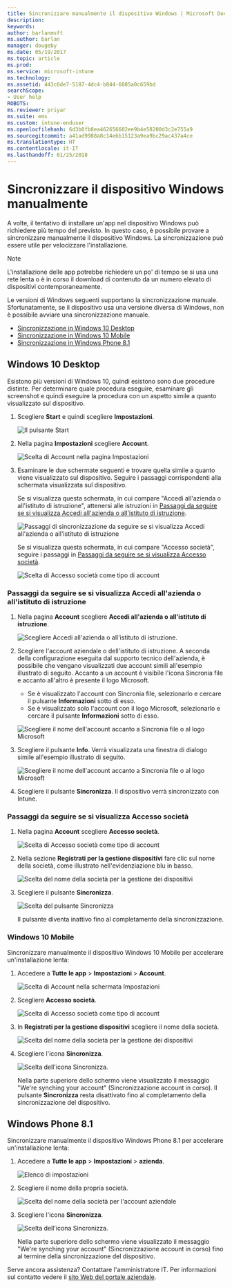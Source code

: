 ```yaml
---
title: Sincronizzare manualmente il dispositivo Windows | Microsoft Docs
description: 
keywords: 
author: barlanmsft
ms.author: barlan
manager: dougeby
ms.date: 05/19/2017
ms.topic: article
ms.prod: 
ms.service: microsoft-intune
ms.technology: 
ms.assetid: 443c6de7-5187-4dc4-b844-6085a0c659bd
searchScope:
- User help
ROBOTS: 
ms.reviewer: priyar
ms.suite: ems
ms.custom: intune-enduser
ms.openlocfilehash: 6d3b0fb8ea462656602ee9b4e58200d3c2e755a9
ms.sourcegitcommit: a41ad9988a8c14e6b15123a9ea9bc29ac437a4ce
ms.translationtype: HT
ms.contentlocale: it-IT
ms.lasthandoff: 01/25/2018
---
```

# <a name="sync-your-windows-device-manually"></a>Sincronizzare il dispositivo Windows manualmente

A volte, il tentativo di installare un'app nel dispositivo Windows può richiedere più tempo del previsto. In questo caso, è possibile provare a sincronizzare manualmente il dispositivo Windows. La sincronizzazione può essere utile per velocizzare l'installazione.

> [!Note]
> L'installazione delle app potrebbe richiedere un po' di tempo se si usa una rete lenta o è in corso il download di contenuto da un numero elevato di dispositivi contemporaneamente.

Le versioni di Windows seguenti supportano la sincronizzazione manuale. Sfortunatamente, se il dispositivo usa una versione diversa di Windows, non è possibile avviare una sincronizzazione manuale.

* [Sincronizzazione in Windows 10 Desktop](#windows-10-desktop)
* [Sincronizzazione in Windows 10 Mobile](#windows-10-mobile)
* [Sincronizzazione in Windows Phone 8.1](#windows-phone-81)

## <a name="windows-10-desktop"></a>Windows 10 Desktop
Esistono più versioni di Windows 10, quindi esistono sono due procedure distinte. Per determinare quale procedura eseguire, esaminare gli screenshot e quindi eseguire la procedura con un aspetto simile a quanto visualizzato sul dispositivo.

1. Scegliere **Start** e quindi scegliere **Impostazioni**.

    ![Il pulsante Start](./media/win10pc-sync-1-start-button.png)

2. Nella pagina **Impostazioni** scegliere **Account**.

    ![Scelta di Account nella pagina Impostazioni](./media/win10pc-sync-2-settings-accounts.png)

3. Esaminare le due schermate seguenti e trovare quella simile a quanto viene visualizzato sul dispositivo. Seguire i passaggi corrispondenti alla schermata visualizzata sul dispositivo.

    Se si visualizza questa schermata, in cui compare "Accedi all'azienda o all'istituto di istruzione", attenersi alle istruzioni in [Passaggi da seguire se si visualizza Accedi all'azienda o all'istituto di istruzione](#steps-to-follow-if-you-see-access-work-or-school).

    ![Passaggi di sincronizzazione da seguire se si visualizza Accedi all'azienda o all'istituto di istruzione](./media/w10-enroll-rs1-connect-to-work-or-school.png)

    Se si visualizza questa schermata, in cui compare "Accesso società", seguire i passaggi in [Passaggi da seguire se si visualizza Accesso società](#steps-to-follow-if-you-see-work-access).

    ![Scelta di Accesso società come tipo di account](./media/win10pc-sync-3-work-access.png)

### <a name="steps-to-follow-if-you-see-access-work-or-school"></a>Passaggi da seguire se si visualizza Accedi all'azienda o all'istituto di istruzione

1. Nella pagina **Account** scegliere **Accedi all'azienda o all'istituto di istruzione**.

    ![Scegliere Accedi all'azienda o all'istituto di istruzione.](./media/w10-enroll-rs1-connect-to-work-or-school.png)

2. Scegliere l'account aziendale o dell'istituto di istruzione. A seconda della configurazione eseguita dal supporto tecnico dell'azienda, è possibile che vengano visualizzati due account simili all'esempio illustrato di seguito. Accanto a un account è visibile l'icona Sincronia file e accanto all'altro è presente il logo Microsoft.

    - Se è visualizzato l'account con Sincronia file, selezionarlo e cercare il pulsante **Informazioni** sotto di esso.
    - Se è visualizzato solo l'account con il logo Microsoft, selezionarlo e cercare il pulsante **Informazioni** sotto di esso.

    ![Scegliere il nome dell'account accanto a Sincronia file o al logo Microsoft](./media/win10pc-rs1-sync-info-button.png)

3. Scegliere il pulsante **Info**. Verrà visualizzata una finestra di dialogo simile all'esempio illustrato di seguito.

    ![Scegliere il nome dell'account accanto a Sincronia file o al logo Microsoft](./media/win10pc-rs1-sync-button.png)

4. Scegliere il pulsante **Sincronizza**. Il dispositivo verrà sincronizzato con Intune.

### <a name="steps-to-follow-if-you-see-work-access"></a>Passaggi da seguire se si visualizza Accesso società

1. Nella pagina **Account** scegliere **Accesso società**.

    ![Scelta di Accesso società come tipo di account](./media/win10pc-sync-3-work-access.png)

2. Nella sezione **Registrati per la gestione dispositivi** fare clic sul nome della società, come illustrato nell'evidenziazione blu in basso.

    ![Scelta del nome della società per la gestione dei dispositivi](./media/win10pc-sync-4-tap-com-name.png)

3. Scegliere il pulsante **Sincronizza**.

    ![Scelta del pulsante Sincronizza](./media/win10pc-sync-5-tap-sync.png)

   Il pulsante diventa inattivo fino al completamento della sincronizzazione.

### <a name="windows-10-mobile"></a>Windows 10 Mobile
Sincronizzare manualmente il dispositivo Windows 10 Mobile per accelerare un'installazione lenta:

   1. Accedere a **Tutte le app** > **Impostazioni** > **Account**.

       ![Scelta di Account nella schermata Impostazioni](./media/win10m-sync-1-settings-accounts.png)

   2. Scegliere **Accesso società**.

       ![Scelta di Accesso società come tipo di account](./media/win10m-sync-2-work-access.png)

   3. In **Registrati per la gestione dispositivi** scegliere il nome della società.

       ![Scelta del nome della società per la gestione dei dispositivi](./media/win10m-sync-3-tap-comp-name.png)

   4. Scegliere l'icona **Sincronizza**.

       ![Scelta dell'icona Sincronizza.](./media/win10m-sync-4-tap-sync.png)

       Nella parte superiore dello schermo viene visualizzato il messaggio "We're synching your account" (Sincronizzazione account in corso). Il pulsante **Sincronizza** resta disattivato fino al completamento della sincronizzazione del dispositivo.

## <a name="windows-phone-81"></a>Windows Phone 8.1
Sincronizzare manualmente il dispositivo Windows Phone 8.1 per accelerare un'installazione lenta:

1. Accedere a **Tutte le app** > **Impostazioni** > **azienda**.

    ![Elenco di impostazioni](./media/wp81-1-sync-settings-workplace.png)

2. Scegliere il nome della propria società.

    ![Scelta del nome della società per l'account aziendale](./media/wp81-2-sync-tap-compname.png)

3. Scegliere l'icona **Sincronizza**.

    ![Scelta dell'icona Sincronizza.](./media/wp81-3-sync-tap-sync-button.png)

   Nella parte superiore dello schermo viene visualizzato il messaggio "We're synching your account" (Sincronizzazione account in corso) fino al termine della sincronizzazione del dispositivo.

Serve ancora assistenza? Contattare l'amministratore IT. Per informazioni sul contatto vedere il [sito Web del portale aziendale](https://portal.manage.microsoft.com#HelpDeskDialog).

